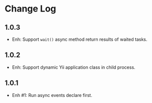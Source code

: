 Change Log
==========================

1.0.3
--------------------------

- Enh: Support `wait()` async method return results of waited tasks.

1.0.2
--------------------------

- Enh: Support dynamic Yii application class in child process.

1.0.1
--------------------------

- Enh #1: Run async events declare first.
